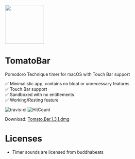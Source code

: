 <img src="https://raw.githubusercontent.com/ivoronin/TomatoBar/master/TomatoBar/Assets.xcassets/AppIcon.appiconset/icon_128x128%402x.png" width="128" height="128"/>

# TomatoBar
Pomodoro Technique timer for macOS with Touch Bar support

:white_check_mark: Minimalistic app, contains no bloat or unnecessary features\
:white_check_mark: Touch Bar support\
:white_check_mark: Sandboxed with no entitlements\
:white_check_mark: Working/Resting feature

![travis-ci](https://api.travis-ci.org/ivoronin/TomatoBar.svg?branch=master)
![HitCount](http://hits.dwyl.io/ivoronin/TomatoBar.svg)

Download: [Tomato.Bar.1.3.1.dmg](https://github.com/ivoronin/TomatoBar/releases/download/v1.3.1/Tomato.Bar.1.3.1.dmg)

# Licenses
 - Timer sounds are licensed from buddhabeats

